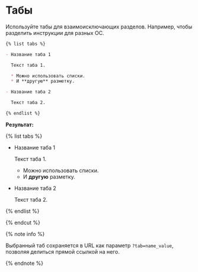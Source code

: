 # Табы

Используйте табы для взаимоисключающих разделов. Например, чтобы разделить инструкции для разных ОС.

```markdown
{% list tabs %}

- Название таба 1

  Текст таба 1.

  * Можно использовать списки.
  * И **другую** разметку.

- Название таба 2

  Текст таба 2.

{% endlist %}
```

**Результат:**

{% list tabs %}

- Название таба 1

  Текст таба 1.

  * Можно использовать списки.
  * И **другую** разметку.

- Название таба 2

  Текст таба 2.

{% endlist %}

{% endcut %}


{% note info %}

Выбранный таб сохраняется в URL как параметр `?tab=name_value`, позволяя делиться прямой ссылкой на него.

{% endnote %}
